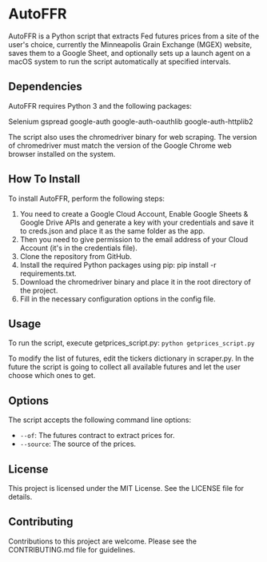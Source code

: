 # AutoFFR
AutoFFR is a Python script that extracts Fed futures prices from a site of the user's choice, currently the Minneapolis Grain Exchange (MGEX) website, saves them to a Google Sheet, and optionally sets up a launch agent on a macOS system to run the script automatically at specified intervals.

## Dependencies
AutoFFR requires Python 3 and the following packages:

Selenium
gspread
google-auth
google-auth-oauthlib
google-auth-httplib2

The script also uses the chromedriver binary for web scraping. The version of chromedriver must match the version of the Google Chrome web browser installed on the system.

## How To Install
To install AutoFFR, perform the following steps:

1. You need to create a Google Cloud Account, Enable Google Sheets & Google Drive APIs and generate a key with your credentials and save it to creds.json and place it as the same folder as the app.
1. Then you need to give permission to the email address of your Cloud Account (it's in the credentials file).
1. Clone the repository from GitHub.
1. Install the required Python packages using pip: pip install -r requirements.txt.
1. Download the chromedriver binary and place it in the root directory of the project.
1. Fill in the necessary configuration options in the config file.

## Usage
To run the script, execute getprices_script.py:
`python getprices_script.py`

To modify the list of futures, edit the tickers dictionary in scraper.py. In the future the script is going to collect all available futures and let the user choose which ones to get.

## Options
The script accepts the following command line options:

- `--of`: The futures contract to extract prices for.
- `--source`: The source of the prices.

## License
This project is licensed under the MIT License. See the LICENSE file for details.

## Contributing
Contributions to this project are welcome. Please see the CONTRIBUTING.md file for guidelines.